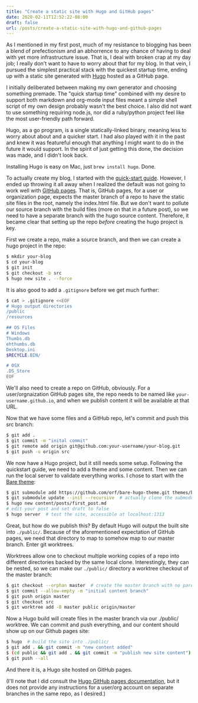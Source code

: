 ```yaml
---
title: "Create a static site with Hugo and GitHub pages"
date: 2020-02-11T12:52:22-08:00
draft: false
url: /posts/create-a-static-site-with-hugo-and-github-pages
---
```


As I mentioned in my first post, much of my resistance to blogging
has been a blend of prefectionism and an abhorrence to any chance
of having to deal with yet more infrastructure issue.
That is, I deal with broken crap at my day job; I really
don't want to have to worry about that for my blog.
In that vein, I pursued the simplest practical stack
with the quickest startup time, ending up with a static
site generated with [Hugo](https://gohugo.io/)
hosted as a GitHub page.

I initially deliberated between making my own generator and choosing
something premade. The "quick startup time" combined with my desire
to support both markdown and org-mode input files meant a simple shell
script of my own design probably wasn't the best choice. I also
did not want to use something requiring node.js, nor did a ruby/python
project feel like the most user-friendly path forward.

Hugo, as a go program, is a single statically-linked binary, meaning
less to worry about about and a quicker start. I had also played with
it in the past and knew it was featureful enough that anything I might
want to do in the future it would support. In the spirit of just getting
this done, the decision was made, and I didn't look back.

Installing Hugo is easy on Mac, just `brew install hugo`. Done.

To actually create my blog, I started with the
[quick-start guide](https://gohugo.io/getting-started/quick-start/). However,
I ended up throwing it all away when I realized the default was not going to
work well with
[GitHub pages](https://help.github.com/en/github/working-with-github-pages/about-github-pages).
That is, GitHub pages, for a user or organization page, expects the master
branch of a repo to have the static site files in the root, namely the
index.html file. But we don't want to pollute our source branch with
the build files (more on that in a future post), so we need to have
a separate branch with the hugo source content. Therefore, it became
clear that setting up the repo _before_ creating the hugo project is key.

First we create a repo, make a source branch, and then we can create a hugo
project in the repo:

```sh
$ mkdir your-blog
$ cd your-blog
$ git init
$ git checkout -b src
$ hugo new site . --force
```

It is also good to add a `.gitignore` before we get much further:

```sh
$ cat > .gitignore <<EOF
# Hugo output directories
/public
/resources

## OS Files
# Windows
Thumbs.db
ehthumbs.db
Desktop.ini
$RECYCLE.BIN/

# OSX
.DS_Store
EOF
```

We'll also need to create a repo on GitHub, obviously. For a user/orgnaization
GitHub pages site, the repo needs to be named like `your-username.github.io`,
and when we publish content it will be available at that URL.

Now that we have some files and a GitHub repo, let's commit and push this src branch:

```sh
$ git add .
$ git commit -m "inital commit"
$ git remote add origin git@github.com:your-username/your-blog.git
$ git push -u origin src
```

We now have a Hugo project, but it still needs some setup.
Following the quickstart guide, we need to add a theme and some content.
Then we can run the local server to validate everything works.
I chose to start with the
[Bare theme](https://themes.gohugo.io/bare-hugo-theme/):

```sh
$ git submodule add https://github.com/orf/bare-hugo-theme.git themes/bare
$ git submodule update --init --recursive  # actually clone the submodule
$ hugo new content/posts/first_post.md
# edit your post and set draft to false
$ hugo server  # test the site, accessible at localhost:1313
```

Great, but how do we publish this? By default Hugo will output the built site
into `./public/`. Because of the aforementioned expectation of GitHub pages,
we need that directory to map to somehow map to our master branch. Enter git worktrees.

Worktrees allow one to checkout multiple working copies of a repo into different
directories backed by the same local clone. Interestingly, they can be nested, so
we can make our `./public/` directory a worktree checkout of the master branch:

```sh
$ git checkout --orphan master  # create the master branch with no parent commits
$ git commit --allow-empty -m "initial content branch"
$ git push origin master
$ git checkout src
$ git worktree add -B master public origin/master
```

Now a Hugo build will create files in the master branch via our ./public/ worktree.
We can commit and push everything, and our content should show up on our Github pages site:

```sh
$ hugo  # build the site into ./public/
$ git add . && git commit -m "new content added"
$ (cd public && git add . && git commit -m "publish new site content")
$ git push --all
```

And there it is, a Hugo site hosted on GitHub pages.

(I'll note that I did consult the
[Hugo GitHub pages documentation](https://gohugo.io/hosting-and-deployment/hosting-on-github/),
but it does not provide any instructions for a user/org account
on separate branches in the same repo, as I desired.)
